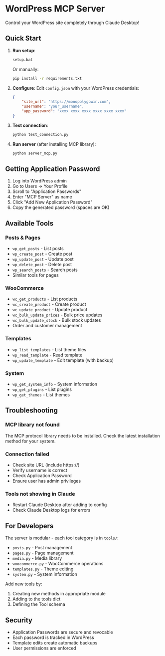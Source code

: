 # WordPress MCP Server

Control your WordPress site completely through Claude Desktop!

## Quick Start

1. **Run setup**:
   ```bash
   setup.bat
   ```
   Or manually:
   ```bash
   pip install -r requirements.txt
   ```

2. **Configure**: Edit `config.json` with your WordPress credentials:
   ```json
   {
       "site_url": "https://monopolygowin.com",
       "username": "your_username",
       "app_password": "xxxx xxxx xxxx xxxx xxxx xxxx"
   }
   ```

3. **Test connection**:
   ```bash
   python test_connection.py
   ```

4. **Run server** (after installing MCP library):
   ```bash
   python server_mcp.py
   ```

## Getting Application Password

1. Log into WordPress admin
2. Go to Users → Your Profile
3. Scroll to "Application Passwords"
4. Enter "MCP Server" as name
5. Click "Add New Application Password"
6. Copy the generated password (spaces are OK)

## Available Tools

### Posts & Pages
- `wp_get_posts` - List posts
- `wp_create_post` - Create post
- `wp_update_post` - Update post
- `wp_delete_post` - Delete post
- `wp_search_posts` - Search posts
- Similar tools for pages

### WooCommerce
- `wc_get_products` - List products
- `wc_create_product` - Create product
- `wc_update_product` - Update product
- `wc_bulk_update_prices` - Bulk price updates
- `wc_bulk_update_stock` - Bulk stock updates
- Order and customer management

### Templates
- `wp_list_templates` - List theme files
- `wp_read_template` - Read template
- `wp_update_template` - Edit template (with backup)

### System
- `wp_get_system_info` - System information
- `wp_get_plugins` - List plugins
- `wp_get_themes` - List themes

## Troubleshooting

### MCP library not found
The MCP protocol library needs to be installed. Check the latest installation method for your system.

### Connection failed
- Check site URL (include https://)
- Verify username is correct
- Check Application Password
- Ensure user has admin privileges

### Tools not showing in Claude
- Restart Claude Desktop after adding to config
- Check Claude Desktop logs for errors

## For Developers

The server is modular - each tool category is in `tools/`:
- `posts.py` - Post management
- `pages.py` - Page management
- `media.py` - Media library
- `woocommerce.py` - WooCommerce operations
- `templates.py` - Theme editing
- `system.py` - System information

Add new tools by:
1. Creating new methods in appropriate module
2. Adding to the tools dict
3. Defining the Tool schema

## Security

- Application Passwords are secure and revocable
- Each password is tracked in WordPress
- Template edits create automatic backups
- User permissions are enforced
